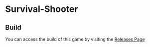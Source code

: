 # Survival-Shooter
## Build
You can access the build of this game by visiting the [Releases Page](https://github.com/hoerzz/Survival-Shooter/releases)
